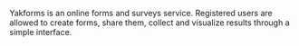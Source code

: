 Yakforms is an online forms and surveys service. Registered users are allowed to create forms, share them, collect and visualize results through a simple interface.
